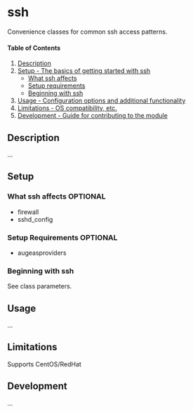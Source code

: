 
# ssh

Convenience classes for common ssh access patterns.


#### Table of Contents

1. [Description](#description)
2. [Setup - The basics of getting started with ssh](#setup)
    * [What ssh affects](#what-ssh-affects)
    * [Setup requirements](#setup-requirements)
    * [Beginning with ssh](#beginning-with-ssh)
3. [Usage - Configuration options and additional functionality](#usage)
4. [Limitations - OS compatibility, etc.](#limitations)
5. [Development - Guide for contributing to the module](#development)

## Description

...


## Setup

### What ssh affects **OPTIONAL**

* firewall
* sshd_config

### Setup Requirements **OPTIONAL**

* augeasproviders

### Beginning with ssh

See class parameters.

## Usage

...

## Limitations

Supports CentOS/RedHat

## Development

...

